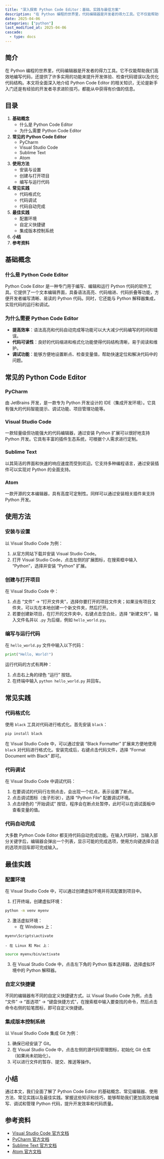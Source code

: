 ```yaml
---
title: "深入探索 Python Code Editor：基础、实践与最佳方案"
description: "在 Python 编程的世界里，代码编辑器是开发者的得力工具。它不仅能帮助我们高效地编写代码，还提供了许多实用的功能来提升开发体验、检查代码错误以及优化代码结构。本文将全面深入地介绍 Python Code Editor 的相关知识，无论是新手入门还是有经验的开发者寻求进阶技巧，都能从中获得有价值的信息。"
date: 2025-04-06
categories: ["python"]
last_modified_at: 2025-04-06
cascade:
  - type: docs
---
```



## 简介
在 Python 编程的世界里，代码编辑器是开发者的得力工具。它不仅能帮助我们高效地编写代码，还提供了许多实用的功能来提升开发体验、检查代码错误以及优化代码结构。本文将全面深入地介绍 Python Code Editor 的相关知识，无论是新手入门还是有经验的开发者寻求进阶技巧，都能从中获得有价值的信息。

<!-- more -->
## 目录
1. **基础概念**
    - 什么是 Python Code Editor
    - 为什么需要 Python Code Editor
2. **常见的 Python Code Editor**
    - PyCharm
    - Visual Studio Code
    - Sublime Text
    - Atom
3. **使用方法**
    - 安装与设置
    - 创建与打开项目
    - 编写与运行代码
4. **常见实践**
    - 代码格式化
    - 代码调试
    - 代码自动完成
5. **最佳实践**
    - 配置环境
    - 自定义快捷键
    - 集成版本控制系统
6. **小结**
7. **参考资料**

## 基础概念
### 什么是 Python Code Editor
Python Code Editor 是一种专门用于编写、编辑和运行 Python 代码的软件工具。它提供了一个文本编辑界面，具备语法高亮、代码缩进、代码折叠等功能，方便开发者编写清晰、易读的 Python 代码。同时，它还能与 Python 解释器集成，实现代码的运行和调试。

### 为什么需要 Python Code Editor
- **提高效率**：语法高亮和代码自动完成等功能可以大大减少代码编写的时间和错误。
- **代码可读性**：良好的代码缩进和格式化功能使得代码结构清晰，易于阅读和维护。
- **调试功能**：能够方便地设置断点、检查变量值，帮助快速定位和解决代码中的问题。

## 常见的 Python Code Editor
### PyCharm
由 JetBrains 开发，是一款专为 Python 开发设计的 IDE（集成开发环境）。它具有强大的代码智能提示、调试功能、项目管理功能等。

### Visual Studio Code
一款轻量级但功能强大的代码编辑器，通过安装 Python 扩展可以很好地支持 Python 开发。它具有丰富的插件生态系统，可根据个人需求进行定制。

### Sublime Text
以其简洁的界面和快速的响应速度而受到欢迎。它支持多种编程语言，通过安装插件可以实现对 Python 的全面支持。

### Atom
一款开源的文本编辑器，具有高度可定制性。同样可以通过安装相关插件来支持 Python 开发。

## 使用方法
### 安装与设置
以 Visual Studio Code 为例：
1. 从官方网站下载并安装 Visual Studio Code。
2. 打开 Visual Studio Code，点击左侧的扩展图标，在搜索框中输入 “Python”，选择并安装 “Python” 扩展。

### 创建与打开项目
在 Visual Studio Code 中：
1. 点击 “文件” -> “打开文件夹”，选择你要打开的项目文件夹；如果没有项目文件夹，可以先在本地创建一个新文件夹，然后打开。
2. 若要创建新项目，在打开的文件夹中，右键点击空白处，选择 “新建文件”，输入文件名并以 `.py` 为后缀，例如 `hello_world.py`。

### 编写与运行代码
在 `hello_world.py` 文件中输入以下代码：
```python
print("Hello, World!")
```
运行代码的方式有两种：
1. 点击右上角的绿色 “运行” 按钮。
2. 在终端中输入 `python hello_world.py` 并回车。

## 常见实践
### 代码格式化
使用 `black` 工具对代码进行格式化。首先安装 `black`：
```bash
pip install black
```
在 Visual Studio Code 中，可以通过安装 “Black Formatter” 扩展来方便地使用 `black` 对代码进行格式化。安装完成后，右键点击代码文件，选择 “Format Document with Black” 即可。

### 代码调试
在 Visual Studio Code 中调试代码：
1. 在要调试的代码行左侧点击，会出现一个红点，表示设置了断点。
2. 点击调试图标（虫子形状），选择 “Python File” 配置调试环境。
3. 点击绿色的 “开始调试” 按钮，程序会在断点处暂停，此时可以在调试面板中查看变量的值。

### 代码自动完成
大多数 Python Code Editor 都支持代码自动完成功能。在输入代码时，当输入部分关键字后，编辑器会弹出一个列表，显示可能的完成选项，使用方向键选择合适的选项并回车即可完成输入。

## 最佳实践
### 配置环境
在 Visual Studio Code 中，可以通过创建虚拟环境并将其配置到项目中。
1. 打开终端，创建虚拟环境：
```bash
python -m venv myenv
```
2. 激活虚拟环境：
    - 在 Windows 上：
```bash
myenv\Scripts\activate
```
    - 在 Linux 和 Mac 上：
```bash
source myenv/bin/activate
```
3. 在 Visual Studio Code 中，点击左下角的 Python 版本选择器，选择虚拟环境中的 Python 解释器。

### 自定义快捷键
不同的编辑器有不同的自定义快捷键方式。以 Visual Studio Code 为例，点击 “文件” -> “首选项” -> “键盘快捷方式”，在搜索框中输入要查找的命令，然后点击命令右侧的铅笔图标，即可自定义快捷键。

### 集成版本控制系统
以 Visual Studio Code 集成 Git 为例：
1. 确保已经安装了 Git。
2. 在 Visual Studio Code 中，点击左侧的源代码管理图标，初始化 Git 仓库（如果尚未初始化）。
3. 可以进行文件的暂存、提交、推送等操作。

## 小结
通过本文，我们全面了解了 Python Code Editor 的基础概念、常见编辑器、使用方法、常见实践以及最佳实践。掌握这些知识和技巧，能够帮助我们更加高效地编写、调试和管理 Python 代码，提升开发效率和代码质量。

## 参考资料
- [Visual Studio Code 官方文档](https://code.visualstudio.com/docs)
- [PyCharm 官方文档](https://www.jetbrains.com/pycharm/docs/)
- [Sublime Text 官方文档](https://www.sublimetext.com/docs/)
- [Atom 官方文档](https://atom.io/docs)